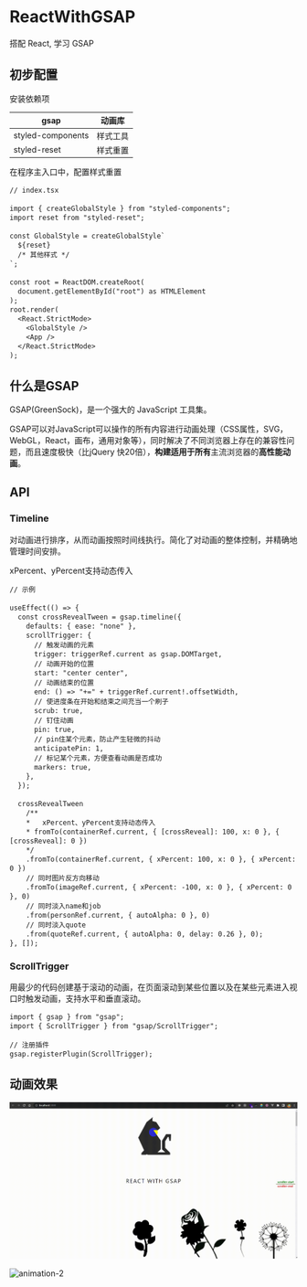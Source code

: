 # ReactWithGSAP

搭配 React, 学习 GSAP

## 初步配置

安装依赖项

| gsap              | 动画库   |
| ----------------- | -------- |
| styled-components | 样式工具 |
| styled-reset      | 样式重置 |

在程序主入口中，配置样式重置

```tsx
// index.tsx

import { createGlobalStyle } from "styled-components";
import reset from "styled-reset";

const GlobalStyle = createGlobalStyle`
  ${reset}
  /* 其他样式 */
`;

const root = ReactDOM.createRoot(
  document.getElementById("root") as HTMLElement
);
root.render(
  <React.StrictMode>
    <GlobalStyle />
    <App />
  </React.StrictMode>
);
```

## 什么是GSAP

GSAP(GreenSock)，是一个强大的 JavaScript 工具集。

GSAP可以对JavaScript可以操作的所有内容进行动画处理（CSS属性，SVG，WebGL，React，画布，通用对象等），同时解决了不同浏览器上存在的兼容性问题，而且速度极快（比jQuery 快20倍），**构建适用于所有**主流浏览器的**高性能动画**。

## API

### Timeline

对动画进行排序，从而动画按照时间线执行。简化了对动画的整体控制，并精确地管理时间安排。

xPercent、yPercent支持动态传入

```tsx
// 示例
  
useEffect(() => {
  const crossRevealTween = gsap.timeline({
    defaults: { ease: "none" },
    scrollTrigger: {
      // 触发动画的元素
      trigger: triggerRef.current as gsap.DOMTarget,
      // 动画开始的位置
      start: "center center",
      // 动画结束的位置
      end: () => "+=" + triggerRef.current!.offsetWidth,
      // 使进度条在开始和结束之间充当一个刷子
      scrub: true,
      // 钉住动画
      pin: true,
      // pin住某个元素，防止产生轻微的抖动
      anticipatePin: 1,
      // 标记某个元素，方便查看动画是否成功
      markers: true,
    },
  });

  crossRevealTween
  	/**
  	*	xPercent、yPercent支持动态传入
  	* fromTo(containerRef.current, { [crossReveal]: 100, x: 0 }, { [crossReveal]: 0 })
  	*/
    .fromTo(containerRef.current, { xPercent: 100, x: 0 }, { xPercent: 0 })
    // 同时图片反方向移动
    .fromTo(imageRef.current, { xPercent: -100, x: 0 }, { xPercent: 0 }, 0)
    // 同时淡入name和job
    .from(personRef.current, { autoAlpha: 0 }, 0)
    // 同时淡入quote
    .from(quoteRef.current, { autoAlpha: 0, delay: 0.26 }, 0);
}, []);
```

### ScrollTrigger

用最少的代码创建基于滚动的动画，在页面滚动到某些位置以及在某些元素进入视口时触发动画，支持水平和垂直滚动。

```tsx
import { gsap } from "gsap";
import { ScrollTrigger } from "gsap/ScrollTrigger";

// 注册插件
gsap.registerPlugin(ScrollTrigger);
```

## 动画效果

![animation-1](https://github.com/Licodeao/ReactWithGSAP/blob/master/gifs/animation-1.gif)

![animation-2](https://github.com/Licodeao/ReactWithGSAP/blob/master/gifs/animation-2.gif)

